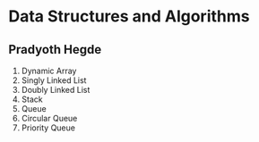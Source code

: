 # Data Structures and Algorithms
## Pradyoth Hegde

1. Dynamic Array
2. Singly Linked List
3. Doubly Linked List
4. Stack
5. Queue
6. Circular Queue
7. Priority Queue